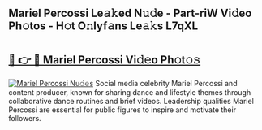 ## Mariel Percossi Le𝚊𝚔ed N𝚞𝚍e - Part-riW Vi𝚍eo Ph𝚘tos - H𝚘t O𝚗lyf𝚊ns Le𝚊𝚔s L7qXL

# <h2><a href="http://hf3vsp.feru.top/?c=Mariel+Percossi">🔗 👉 🔴 Mariel Percossi Vi𝚍𝚎o Ph𝚘t𝚘𝚜</a></h2>

[![Mariel Percossi Nu𝚍𝚎s](https://i.imgur.com/0TWrTi3.gif)](http://hf3vsp.feru.top/?c=Mariel+Percossi)
Social media celebrity Mariel Percossi and content producer, known for sharing dance and lifestyle themes through collaborative dance routines and brief videos. Leadership qualities Mariel Percossi are essential for public figures to inspire and motivate their followers. 
